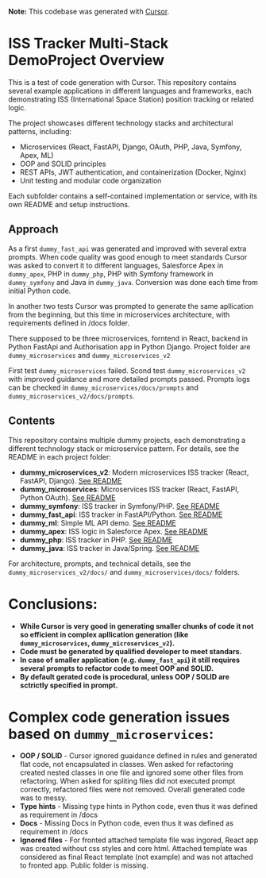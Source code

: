 **Note:** This codebase was generated with [Cursor](https://www.cursor.so/).

# ISS Tracker Multi-Stack DemoProject Overview

This is a test of code generation with Cursor. This repository contains several example applications in different languages and frameworks, each demonstrating ISS (International Space Station) position tracking or related logic.

The project showcases different technology stacks and architectural patterns, including:

- Microservices (React, FastAPI, Django, OAuth, PHP, Java, Symfony, Apex, ML)
- OOP and SOLID principles
- REST APIs, JWT authentication, and containerization (Docker, Nginx)
- Unit testing and modular code organization

Each subfolder contains a self-contained implementation or service, with its own README and setup instructions.

## Approach
As a first `dummy_fast_api` was generated and improved with several extra prompts. When code quality was good enough to meet standards Cursor was asked to convert it to different languages, Salesforce Apex in `dummy_apex`, PHP in `dummy_php`, PHP with Symfony framework in  `dummy_symfony` and Java in `dummy_java`. Conversion was done each time from initial Python code.

In another two tests Cursor was prompted to generate the same apllication from the beginning, but this time in microservices architecture, with requirements defined in /docs folder. 

There supposed to be three microservices, forntend in React, backend in Python FastApi and Authorisation app in Python Django. Project folder are `dummy_microservices` and `dummy_microservices_v2`

First test `dummy_microservices` failed. Scond test `dummy_microservices_v2` with improved guidance and more detailed prompts passed. Prompts logs can be checked in `dummy_microservices/docs/prompts` and `dummy_microservices_v2/docs/prompts`.

## Contents

This repository contains multiple dummy projects, each demonstrating a different technology stack or microservice pattern. For details, see the README in each project folder:

- **dummy_microservices_v2**: Modern microservices ISS tracker (React, FastAPI, Django). [See README](dummy_microservices_v2/README.md)
- **dummy_microservices**: Microservices ISS tracker (React, FastAPI, Python OAuth). [See README](dummy_microservices/README.md)
- **dummy_symfony**: ISS tracker in Symfony/PHP. [See README](dummy_symfony/README.md)
- **dummy_fast_api**: ISS tracker in FastAPI/Python. [See README](dummy_fast_api/README.md)
- **dummy_ml**: Simple ML API demo. [See README](dummy_ml/Readme.md)
- **dummy_apex**: ISS logic in Salesforce Apex. [See README](dummy_apex/Readme.md)
- **dummy_php**: ISS tracker in PHP. [See README](dummy_php/Readme.md)
- **dummy_java**: ISS tracker in Java/Spring. [See README](dummy_java/Readme.md)

For architecture, prompts, and technical details, see the `dummy_microservices_v2/docs/` and `dummy_microservices/docs/` folders.

# Conclusions:
- **While Cursor is very good in generating smaller chunks of code it not so efficient in complex apllication generation (like `dummy_microservices`, `dummy_microservices_v2`).**
- **Code must be generated by qualified developer to meet standars.**
- **In case of smaller application (e.g. `dummy_fast_api`) it still requires several prompts to refactor code to meet OOP and SOLID.**
- **By default gerated code is procedural, unless OOP / SOLID are sctrictly specified in prompt.**

# Complex code generation issues based on `dummy_microservices`:
- **OOP / SOLID** - Cursor ignored guaidance defined in rules and generated flat code, not encapsulated in classes. Wen asked for refactoring created nested classes in one file and ignored some other files from refactoring. When asked for spliting files did not executed prompt correctly, refactored files were not removed. Overall generated code was to messy.
- **Type hints** - Missing type hints in Python code, even thus it was defined as requirement in /docs
- **Docs** - Missing Docs in Python code, even thus it was defined as requirement in /docs
- **Ignored files** - For fronted attached template file was ingored, React app was created without css styles and core html. Attached template was considered as final React template (not example) and was not attached to fronted app. Public folder is missing.
